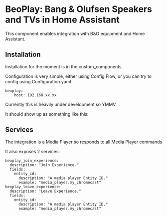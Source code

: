 # BeoPlay: Bang & Olufsen Speakers and TVs in Home Assistant

This component enables integration with B&O equipment and Home Assistant. 

## Installation

Installation for the moment is in the custom_components.

Configuration is very simple, either using Config Flow, or you can try to config using Configuration.yaml

```
beoplay:
    host: 192.168.xx.xx
```

Currently this is heavily under development so YMMV

It should show up as something like this:



## Services

The integration is a Media Player so responds to all Media Player commands

It also exposes 2 services:

```
beoplay_join_experience:
  description: "Join Experience."
  fields:
    entity_id:
      description: "A media player Entity ID."
      example: "media_player.my_chromecast"
beoplay_leave_experience:
  description: "Leave Experience."
  fields:
    entity_id:
      description: "A media player Entity ID."
      example: "media_player.my_chromecast"
```
